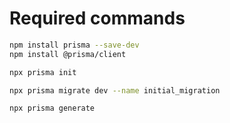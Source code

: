 # Required commands

```bash
npm install prisma --save-dev
npm install @prisma/client
```
```bash
npx prisma init
```
```bash
npx prisma migrate dev --name initial_migration
```
```bash
npx prisma generate
```
